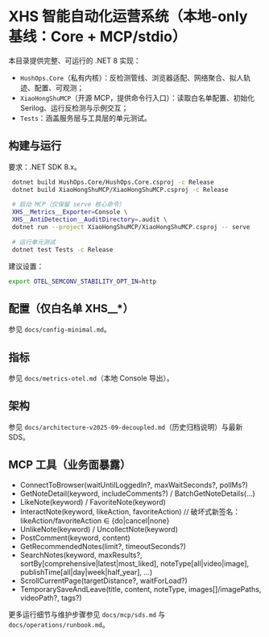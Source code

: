 ﻿# XHS 智能自动化运营系统（本地-only 基线：Core + MCP/stdio）

本目录提供完整、可运行的 .NET 8 实现：

- `HushOps.Core`（私有内核）：反检测管线、浏览器适配、网络聚合、拟人轨迹、配置、可观测；
- `XiaoHongShuMCP`（开源 MCP，提供命令行入口）：读取白名单配置、初始化 Serilog、运行反检测与示例交互；
- `Tests`：涵盖服务层与工具层的单元测试。

## 构建与运行

要求：.NET SDK 8.x。

```bash
 dotnet build HushOps.Core/HushOps.Core.csproj -c Release
 dotnet build XiaoHongShuMCP/XiaoHongShuMCP.csproj -c Release
 
 # 启动 MCP（仅保留 serve 核心命令）
 XHS__Metrics__Exporter=Console \
 XHS__AntiDetection__AuditDirectory=.audit \
 dotnet run --project XiaoHongShuMCP/XiaoHongShuMCP.csproj -- serve
 
 # 运行单元测试
 dotnet test Tests -c Release
```

建议设置：

```bash
export OTEL_SEMCONV_STABILITY_OPT_IN=http
```

## 配置（仅白名单 XHS__*）

参见 `docs/config-minimal.md`。

## 指标

参见 `docs/metrics-otel.md`（本地 Console 导出）。

## 架构

参见 `docs/architecture-v2025-09-decoupled.md`（历史归档说明）与最新 SDS。

## MCP 工具（业务面暴露）

- ConnectToBrowser(waitUntilLoggedIn?, maxWaitSeconds?, pollMs?)
- GetNoteDetail(keyword, includeComments?) / BatchGetNoteDetails(...)
- LikeNote(keyword) / FavoriteNote(keyword)
- InteractNote(keyword, likeAction, favoriteAction) // 破坏式新签名：likeAction/favoriteAction ∈ {do|cancel|none}
- UnlikeNote(keyword) / UncollectNote(keyword)
- PostComment(keyword, content)
- GetRecommendedNotes(limit?, timeoutSeconds?)
- SearchNotes(keyword, maxResults?, sortBy[comprehensive|latest|most_liked], noteType[all|video|image], publishTime[all|day|week|half_year], ...)
- ScrollCurrentPage(targetDistance?, waitForLoad?)
- TemporarySaveAndLeave(title, content, noteType, images[]/imagePaths, videoPath?, tags?)

更多运行细节与维护步骤参见 `docs/mcp/sds.md` 与 `docs/operations/runbook.md`。
